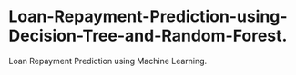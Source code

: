 # Loan-Repayment-Prediction-using-Decision-Tree-and-Random-Forest.
Loan Repayment Prediction using Machine Learning.

